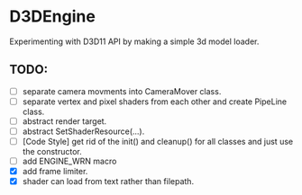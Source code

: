 # D3DEngine
Experimenting with D3D11 API by making a simple 3d model loader.

## TODO:
- [ ] separate camera movments into CameraMover class.
- [ ] separate vertex and pixel shaders from each other and create PipeLine class.
- [ ] abstract render target.
- [ ] abstract SetShaderResource(...).
- [ ] [Code Style] get rid of the init() and cleanup() for all classes and just use the constructor.
- [ ] add ENGINE_WRN macro
- [x] add frame limiter.
- [x] shader can load from text rather than filepath.